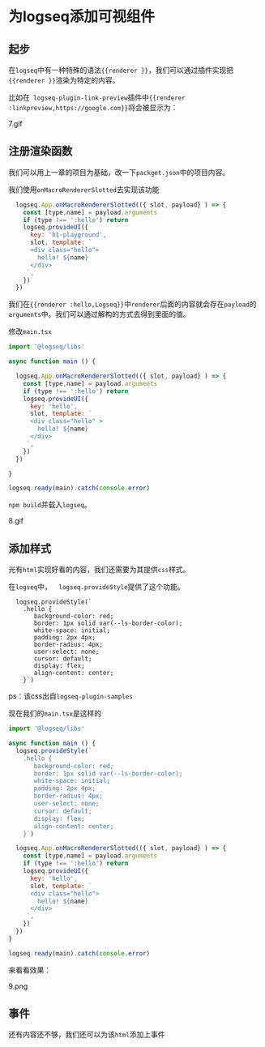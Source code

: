# 为logseq添加可视组件

## 起步

在`logseq`中有一种特殊的语法`{{renderer }}`，我们可以通过插件实现把`{{renderer }}`渲染为特定的内容。

比如在` logseq-plugin-link-preview`插件中`{{renderer :linkpreview,https://google.com}}`将会被显示为：

7.gif



## 注册渲染函数

我们可以用上一章的项目为基础，改一下`packget.json`中的项目内容。

我们使用`onMacroRendererSlotted`去实现该功能

```javascript
  logseq.App.onMacroRendererSlotted(({ slot, payload} ) => {
    const [type,name] = payload.arguments
    if (type !== ':hello') return
    logseq.provideUI({
      key: 'h1-playground',
      slot, template: `
      <div class="hello">
        hello! ${name}
      </div>  
     `,
    })
  })
```

我们在`{{renderer :hello,Logseq}}`中`renderer`后面的内容就会存在`payload`的`arguments`中。我们可以通过解构的方式去得到里面的值。

修改`main.tsx`

```javascript
import '@logseq/libs'

async function main () {

  logseq.App.onMacroRendererSlotted(({ slot, payload} ) => {
    const [type,name] = payload.arguments
    if (type !== ':hello') return
    logseq.provideUI({
      key: 'hello',
      slot, template: `
      <div class="hello" >
        hello! ${name}
      </div>  
     `,
    })
  })

}

logseq.ready(main).catch(console.error)
```

`npm build`并载入`logseq`。

8.gif



## 添加样式

光有`html`实现好看的内容，我们还需要为其提供`css`样式。

在`logseq`中，`  logseq.provideStyle`提供了这个功能。

```
  logseq.provideStyle(`
    .hello {
       background-color: red;
       border: 1px solid var(--ls-border-color); 
       white-space: initial; 
       padding: 2px 4px; 
       border-radius: 4px; 
       user-select: none;
       cursor: default;
       display: flex;
       align-content: center;
    }`)
```

ps：该css出自`logseq-plugin-samples`

现在我们的`main.tsx`是这样的

```javascript
import '@logseq/libs'

async function main () {
  logseq.provideStyle(`
    .hello {
       background-color: red;
       border: 1px solid var(--ls-border-color); 
       white-space: initial; 
       padding: 2px 4px; 
       border-radius: 4px; 
       user-select: none;
       cursor: default;
       display: flex;
       align-content: center;
    }`)

  logseq.App.onMacroRendererSlotted(({ slot, payload} ) => {
    const [type,name] = payload.arguments
    if (type !== ':hello') return
    logseq.provideUI({
      key: 'hello',
      slot, template: `
      <div class="hello">
        hello! ${name}
      </div>  
     `,
    })
  })
}

logseq.ready(main).catch(console.error)

```

 来看看效果：

9.png



## 事件

还有内容还不够，我们还可以为该`html`添加上事件

